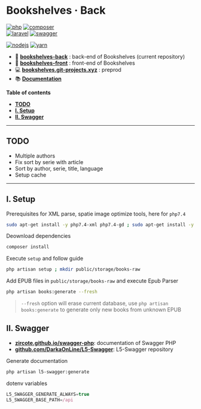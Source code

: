 # Bookshelves · Back <!-- omit in toc -->

[![php](https://img.shields.io/static/v1?label=PHP&message=v7.4&color=777bb4&style=flat-square&logo=php&logoColor=ffffff)](https://www.php.net)
[![composer](https://img.shields.io/static/v1?label=Composer&message=v2.0&color=885630&style=flat-square&logo=composer&logoColor=ffffff)](https://getcomposer.org)  
[![laravel](https://img.shields.io/static/v1?label=Laravel&message=8.0&color=ff2d20&style=flat-square&logo=laravel&logoColor=ffffff)](https://laravel.com)
[![swagger](https://img.shields.io/static/v1?label=Swagger&message=v3.0&color=85EA2D&style=flat-square&logo=swagger&logoColor=ffffff)](https://swagger.io)

[![nodejs](https://img.shields.io/static/v1?label=NodeJS&message=14.15&color=339933&style=flat-square&logo=node.js&logoColor=ffffff)](https://nodejs.org/en)
[![yarn](https://img.shields.io/static/v1?label=Yarn&message=v1.2&color=2C8EBB&style=flat-square&logo=yarn&logoColor=ffffff)](https://yarnpkg.com/lang/en/)

- 📀 [**bookshelves-back**](https://gitlab.com/EwieFairy/bookshelves-back) : back-end of Bookshelves (current repository)
- 🎨 [**bookshelves-front**](https://gitlab.com/EwieFairy/bookshelves-front) : front-end of Bookshelves
- 💻 [**bookshelves.git-projects.xyz**](https://bookshelves.git-projects.xyz) : preprod
- 📚 [**Documentation**](https://bookshelves.git-projects.xyz/api/documentation)

**Table of contents**

- [**TODO**](#todo)
- [**I. Setup**](#i-setup)
- [**II. Swagger**](#ii-swagger)

---

## **TODO**

- Multiple authors
- Fix sort by serie with article
- Sort by author, serie, title, language
- Setup cache

---

## **I. Setup**

Prerequisites for XML parse, spatie image optimize tools, here for `php7.4`

```bash
sudo apt-get install -y php7.4-xml php7.4-gd ; sudo apt-get install -y jpegoptim optipng pngquant gifsicle webp ; npm install -g svgo
```

Deownload dependencies

```bash
composer install
```

Execute `setup` and follow guide

```bash
php artisan setup ; mkdir public/storage/books-raw
```

Add EPUB files in `public/storage/books-raw` and execute Epub Parser

```bash
php artisan books:generate --fresh
```

> `--fresh` option will erase current database, use `php artisan books:generate` to generate only new books from unknown EPUB

## **II. Swagger**

- [**zircote.github.io/swagger-php**](https://zircote.github.io/swagger-php/): documentation of Swagger PHP
- [**github.com/DarkaOnLine/L5-Swagger**](https://github.com/DarkaOnLine/L5-Swagger): L5-Swagger repository

Generate documentation

```bash
php artisan l5-swagger:generate
```

dotenv variables

```js
L5_SWAGGER_GENERATE_ALWAYS=true
L5_SWAGGER_BASE_PATH=/api
```
